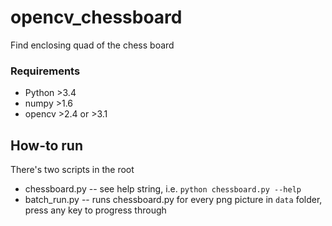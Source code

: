 # opencv_chessboard
Find enclosing quad of the chess board

### Requirements
* Python >3.4
* numpy >1.6
* opencv >2.4 or >3.1

## How-to run
There's two scripts in the root
* chessboard.py -- see help string, i.e. `python chessboard.py --help`
* batch_run.py -- runs chessboard.py for every png picture in `data` folder, press any key to progress through